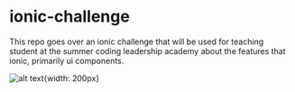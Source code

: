 # ionic-challenge
This repo goes over an ionic challenge that will be used for teaching student at the summer coding leadership academy about the features that ionic, primarily ui components. 


![alt text](https://i.ibb.co/74fTRvD/Screen-Shot-2021-07-06-at-12-04-16-AM.png){width: 200px}
